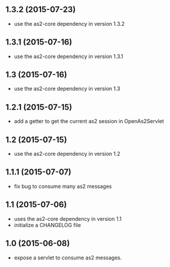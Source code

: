 ## 1.3.2 (2015-07-23)
 - use the as2-core dependency in version 1.3.2
 
## 1.3.1 (2015-07-16)
 - use the as2-core dependency in version 1.3.1

## 1.3 (2015-07-16)
 - use the as2-core dependency in version 1.3

## 1.2.1 (2015-07-15)
 - add a getter to get the current as2 session in OpenAs2Servlet

## 1.2 (2015-07-15)
 - use the as2-core dependency in version 1.2

## 1.1.1 (2015-07-07)
 - fix bug to consume many as2 messages

## 1.1 (2015-07-06)
 - uses the as2-core dependency in version 1.1
 - initialize a CHANGELOG file
 
## 1.0 (2015-06-08)
 - expose a servlet to consume as2 messages.



